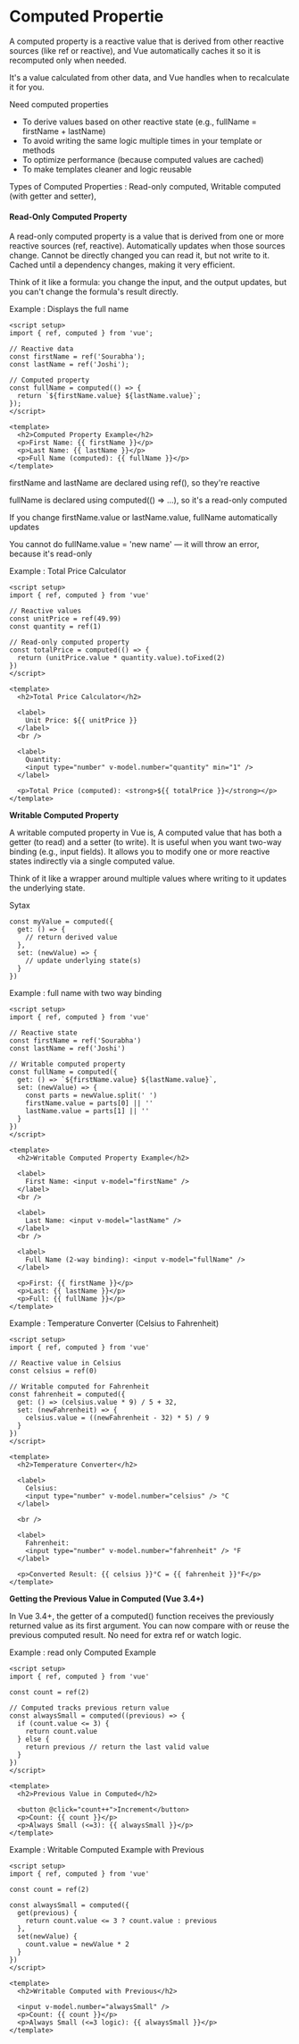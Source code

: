 # Computed Propertie

A computed property is a reactive value that is derived from other reactive sources (like ref or reactive), and Vue automatically caches it so it is recomputed only when needed.

It's a value calculated from other data, and Vue handles when to recalculate it for you.

Need computed properties
- To derive values based on other reactive state (e.g., fullName = firstName + lastName)
- To avoid writing the same logic multiple times in your template or methods
- To optimize performance (because computed values are cached)
- To make templates cleaner and logic reusable

Types of Computed Properties : Read-only computed, Writable computed (with getter and setter), 


#### **Read-Only Computed Property**

A read-only computed property is a value that is derived from one or more reactive sources (ref, reactive). Automatically updates when those sources change. Cannot be directly changed you can read it, but not write to it. Cached until a dependency changes, making it very efficient.

Think of it like a formula: you change the input, and the output updates, but you can't change the formula's result directly.

Example : Displays the full name

```
<script setup>
import { ref, computed } from 'vue';

// Reactive data
const firstName = ref('Sourabha');
const lastName = ref('Joshi');

// Computed property
const fullName = computed(() => {
  return `${firstName.value} ${lastName.value}`;
});
</script>

<template>
  <h2>Computed Property Example</h2>
  <p>First Name: {{ firstName }}</p>
  <p>Last Name: {{ lastName }}</p>
  <p>Full Name (computed): {{ fullName }}</p>
</template>
```
firstName and lastName are declared using ref(), so they're reactive

fullName is declared using computed(() => ...), so it's a read-only computed

If you change firstName.value or lastName.value, fullName automatically updates

You cannot do fullName.value = 'new name' — it will throw an error, because it's read-only

Example : Total Price Calculator
```
<script setup>
import { ref, computed } from 'vue'

// Reactive values
const unitPrice = ref(49.99)
const quantity = ref(1)

// Read-only computed property
const totalPrice = computed(() => {
  return (unitPrice.value * quantity.value).toFixed(2)
})
</script>

<template>
  <h2>Total Price Calculator</h2>

  <label>
    Unit Price: ${{ unitPrice }}
  </label>
  <br />

  <label>
    Quantity:
    <input type="number" v-model.number="quantity" min="1" />
  </label>

  <p>Total Price (computed): <strong>${{ totalPrice }}</strong></p>
</template>

```

**Writable Computed Property**

A writable computed property in Vue is, A computed value that has both a getter (to read) and a setter (to write). It is useful when you want two-way binding (e.g., input fields). It allows you to modify one or more reactive states indirectly via a single computed value.

Think of it like a wrapper around multiple values where writing to it updates the underlying state.

Sytax
```
const myValue = computed({
  get: () => {
    // return derived value
  },
  set: (newValue) => {
    // update underlying state(s)
  }
})
```

Example : full name with two way binding

```
<script setup>
import { ref, computed } from 'vue'

// Reactive state
const firstName = ref('Sourabha')
const lastName = ref('Joshi')

// Writable computed property
const fullName = computed({
  get: () => `${firstName.value} ${lastName.value}`,
  set: (newValue) => {
    const parts = newValue.split(' ')
    firstName.value = parts[0] || ''
    lastName.value = parts[1] || ''
  }
})
</script>

<template>
  <h2>Writable Computed Property Example</h2>

  <label>
    First Name: <input v-model="firstName" />
  </label>
  <br />

  <label>
    Last Name: <input v-model="lastName" />
  </label>
  <br />

  <label>
    Full Name (2-way binding): <input v-model="fullName" />
  </label>

  <p>First: {{ firstName }}</p>
  <p>Last: {{ lastName }}</p>
  <p>Full: {{ fullName }}</p>
</template>
```

Example : Temperature Converter (Celsius to Fahrenheit)

```
<script setup>
import { ref, computed } from 'vue'

// Reactive value in Celsius
const celsius = ref(0)

// Writable computed for Fahrenheit
const fahrenheit = computed({
  get: () => (celsius.value * 9) / 5 + 32,
  set: (newFahrenheit) => {
    celsius.value = ((newFahrenheit - 32) * 5) / 9
  }
})
</script>

<template>
  <h2>Temperature Converter</h2>

  <label>
    Celsius:
    <input type="number" v-model.number="celsius" /> °C
  </label>

  <br />

  <label>
    Fahrenheit:
    <input type="number" v-model.number="fahrenheit" /> °F
  </label>

  <p>Converted Result: {{ celsius }}°C = {{ fahrenheit }}°F</p>
</template>
```

**Getting the Previous Value in Computed (Vue 3.4+)**

In Vue 3.4+, the getter of a computed() function receives the previously returned value as its first argument. You can now compare with or reuse the previous computed result. No need for extra ref or watch logic.

Example : read only Computed Example

```
<script setup>
import { ref, computed } from 'vue'

const count = ref(2)

// Computed tracks previous return value
const alwaysSmall = computed((previous) => {
  if (count.value <= 3) {
    return count.value
  } else {
    return previous // return the last valid value
  }
})
</script>

<template>
  <h2>Previous Value in Computed</h2>

  <button @click="count++">Increment</button>
  <p>Count: {{ count }}</p>
  <p>Always Small (<=3): {{ alwaysSmall }}</p>
</template>
```

Example : Writable Computed Example with Previous

```
<script setup>
import { ref, computed } from 'vue'

const count = ref(2)

const alwaysSmall = computed({
  get(previous) {
    return count.value <= 3 ? count.value : previous
  },
  set(newValue) {
    count.value = newValue * 2
  }
})
</script>

<template>
  <h2>Writable Computed with Previous</h2>

  <input v-model.number="alwaysSmall" />
  <p>Count: {{ count }}</p>
  <p>Always Small (<=3 logic): {{ alwaysSmall }}</p>
</template>
```
